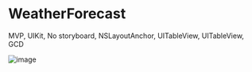 # WeatherForecast
MVP, UIKit, No storyboard, NSLayoutAnchor, UITableView, UITableView, GCD

![image](https://user-images.githubusercontent.com/94867151/205769864-4195d0f1-ca38-43c9-97c1-6174e6d8d583.png)

